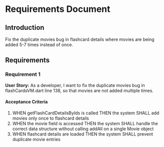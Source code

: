# Requirements Document

## Introduction

Fix the duplicate movies bug in flashcard details where movies are being added 5-7 times instead of once.

## Requirements

### Requirement 1

**User Story:** As a developer, I want to fix the duplicate movies bug in flashCardsVM.dart line 138, so that movies are not added multiple times.

#### Acceptance Criteria

1. WHEN getFlashCardDetailsByIds is called THEN the system SHALL add movies only once to flashcard details
2. WHEN the movie field is accessed THEN the system SHALL handle the correct data structure without calling addAll on a single Movie object
3. WHEN flashcard details are loaded THEN the system SHALL prevent duplicate movie entries